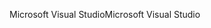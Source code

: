 <span data-ttu-id="12c1e-101">Microsoft Visual Studio</span><span class="sxs-lookup"><span data-stu-id="12c1e-101">Microsoft Visual Studio</span></span>